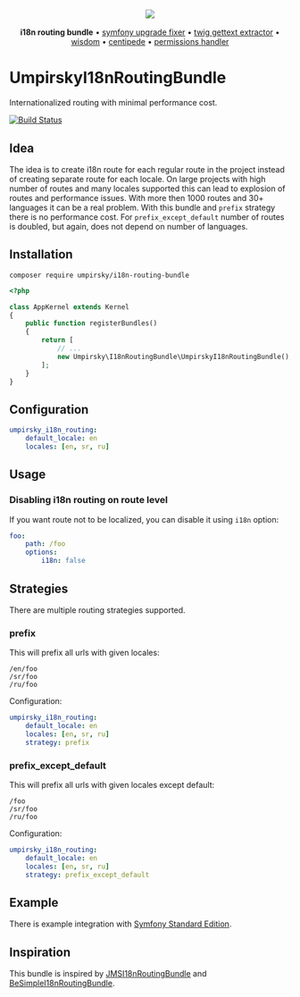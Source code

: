 <h3 align="center">
    <a href="https://github.com/umpirsky">
        <img src="https://farm2.staticflickr.com/1709/25098526884_ae4d50465f_o_d.png" />
    </a>
</h3>
<p align="center">
  <b>i18n routing bundle</b> &bull;
  <a href="https://github.com/umpirsky/Symfony-Upgrade-Fixer">symfony upgrade fixer</a> &bull;
  <a href="https://github.com/umpirsky/Twig-Gettext-Extractor">twig gettext extractor</a> &bull;
  <a href="https://github.com/umpirsky/wisdom">wisdom</a> &bull;
  <a href="https://github.com/umpirsky/centipede">centipede</a> &bull;
  <a href="https://github.com/umpirsky/PermissionsHandler">permissions handler</a>
</p>

# UmpirskyI18nRoutingBundle

Internationalized routing with minimal performance cost.

[![Build Status](https://travis-ci.org/umpirsky/UmpirskyI18nRoutingBundle.svg?branch=master)](https://travis-ci.org/umpirsky/UmpirskyI18nRoutingBundle)

## Idea

The idea is to create i18n route for each regular route in the project instead of creating separate route for each locale. On large projects with high number of routes and many locales supported this can lead to explosion of routes and performance issues. With more then 1000 routes and 30+ languages it can be a real problem.
With this bundle and `prefix` strategy there is no performance cost. For `prefix_except_default` number of routes is doubled, but again, does not depend on number of languages.

## Installation

```
composer require umpirsky/i18n-routing-bundle
```

```php
<?php

class AppKernel extends Kernel
{
    public function registerBundles()
    {
        return [
            // ...
            new Umpirsky\I18nRoutingBundle\UmpirskyI18nRoutingBundle(),
        ];
    }
}
```

## Configuration

```yaml
umpirsky_i18n_routing:
    default_locale: en
    locales: [en, sr, ru]
```

## Usage

### Disabling i18n routing on route level

If you want route not to be localized, you can disable it using `i18n` option:

```yaml
foo:
    path: /foo
    options:
        i18n: false
```

## Strategies

There are multiple routing strategies supported.

### prefix

This will prefix all urls with given locales:

```
/en/foo
/sr/foo
/ru/foo
```

Configuration:

```yaml
umpirsky_i18n_routing:
    default_locale: en
    locales: [en, sr, ru]
    strategy: prefix
```

### prefix_except_default

This will prefix all urls with given locales except default:

```
/foo
/sr/foo
/ru/foo
```

Configuration:

```yaml
umpirsky_i18n_routing:
    default_locale: en
    locales: [en, sr, ru]
    strategy: prefix_except_default
```

## Example

There is example integration with [Symfony Standard Edition](https://github.com/umpirsky/symfony-standard/tree/umpirsky/i18n-routing-bundle).

## Inspiration

This bundle is inspired by [JMSI18nRoutingBundle](https://github.com/schmittjoh/JMSI18nRoutingBundle) and [BeSimpleI18nRoutingBundle](https://github.com/BeSimple/BeSimpleI18nRoutingBundle).
